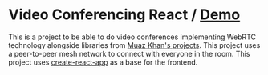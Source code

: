# Video Conferencing React / [Demo](https://video-conferencing-react.web.app/)

This is a project to be able to do video conferences implementing WebRTC technology alongside libraries from [Muaz Khan's projects](https://github.com/muaz-khan/WebRTC-Experiment).
This project uses a peer-to-peer mesh network to connect with everyone in the room.
This project uses [create-react-app](https://create-react-app.dev/) as a base for the frontend.